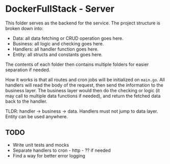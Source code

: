 # DockerFullStack - Server
This folder serves as the backend for the service. The project structure is broken down into:

- Data: all data fetching or CRUD operation goes here.
- Business: all logic and checking goes here.
- Handlers: all handler function goes here.
- Entity: all structs and constants goes here.

The contents of each folder then contains multiple folders for easier separation if needed.

How it works is that all routes and cron jobs will be initialized on `main.go`.
All handlers will read the body of the request, then send the information to the business layer.
The business layer would then do the checking or logic (it may call to multiple data functions if needed), and return the fetched data back to the handler.

TLDR: handler -> business -> data. Handlers must not jump to data layer. Entity can be used anywhere.
## TODO
- Write unit tests and mocks
- Separate handlers to cron - http - ?? if needed
- Find a way for better error logging